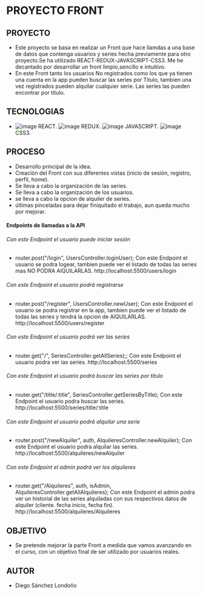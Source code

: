 
# PROYECTO FRONT #

## PROYECTO ##
- Este proyecto se basa en realizar un Front que hace llamdas a una base de datos que contenga usuarios y series hecha previamente para otro proyecto.Se ha utilizado REACT-REDUX-JAVASCRIPT-CSS3. Me he decantado por desarrollar un front limpio,sencillo e intuitivo.
- En este Front tanto los usuarios No registrados como los que ya tienen una cuenta en la app pueden buscar las series por Titulo, tambien una vez registrados pueden alquilar cualquier serie. Las series las pueden encontrar por titulo.

## TECNOLOGIAS ##
- ![image](https://user-images.githubusercontent.com/116036050/215578829-df32cd0c-fe39-4a66-bfa2-edd84943c4a2.png) REACT. ![image](https://user-images.githubusercontent.com/116036050/215579153-0d7e1129-8f79-4178-8e14-f29dbd3f7042.png) REDUX. ![image](https://user-images.githubusercontent.com/116036050/215579444-bde4c2cc-9483-4bec-87f8-e78133c946ae.png) JAVASCRIPT. ![image](https://user-images.githubusercontent.com/116036050/215579630-269be669-57c1-4a37-8ddf-5679d4f1990b.png) CSS3.

## PROCESO ##
- Desarrollo principal de la idea.
- Creación del Front con sus diferentes vistas (inicio de sesión, registro, perfil, home).
- Se lleva a cabo la organización de las series.
- Se lleva a cabo la organización de los usuarios.
- se lleva a cabo la opcion de alquiler de series.
- últimas pinceladas para dejar finiquitado el trabajo, aun queda mucho por mejorar.

#### Endpoints de llamadas a la API ####

###### Con este Endpoint el usuario puede iniciar sesión ######
- router.post("/login", UsersController.loginUser); Con este Endpoint el usuario se podra logear, tambien puede ver el listado de todas las series mas NO PODRA AlQUILARLAS.
http://localhost:5500/users/login

###### Con este Endpoint el usuario podrá registrarse ######
- router.post("/register", UsersController.newUser);  Con este Endpoint el usuario se podra registrar en la app, tambien puede ver el listado de todas las series y tendrá la opcion de AlQUILARLAS.
http://localhost:5500/users/register

###### Con este Endpoint el usuario podrá ver las series ######
- router.get("/", SeriesController.getAllSeries);;  Con este Endpoint el usuario podra ver las series.
http://localhost:5500/series

###### Con este Endpoint el usuario podrá buscar las series por titulo ######
- router.get("/title/:title", SeriesController.getSeriesByTitle); Con este Endpoint el usuario podra buscar las series.
http://localhost:5500/series/title/:title

###### Con este Endpoint el usuario podrá alquilar una serie ######
- router.post("/newAlquiler", auth, AlquileresController.newAlquiler); Con este Endpoint el usuario podra alquilar las series.
http://localhost:5500/alquileres/newAlquiler

###### Con este Endpoint el admin podrá ver los alquileres ######
- router.get("/Alquileres", auth, isAdmin, AlquileresController.getAllAlquileres); Con este Endpoint el admin podra ver un historial de las series alquiladas con sus respectivos datos de alquiler (cliente. fecha inicio, fecha fin).
http://localhost:5500/alquileres/Alquileres


## OBJETIVO ##
- Se pretende mejorar la parte Front a medida que vamos avanzando en el curso, con un objetivo final de ser utilizado por usuarios reales.

## AUTOR ##
- Diego Sánchez Londoño 
